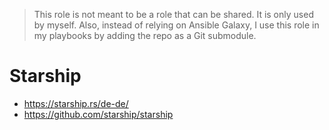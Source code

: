 > This role is not meant to be a role that can be shared. It is only used by myself.
> Also, instead of relying on Ansible Galaxy, I use this role in my playbooks
> by adding the repo as a Git submodule.

# Starship

* <https://starship.rs/de-de/>
* <https://github.com/starship/starship>
